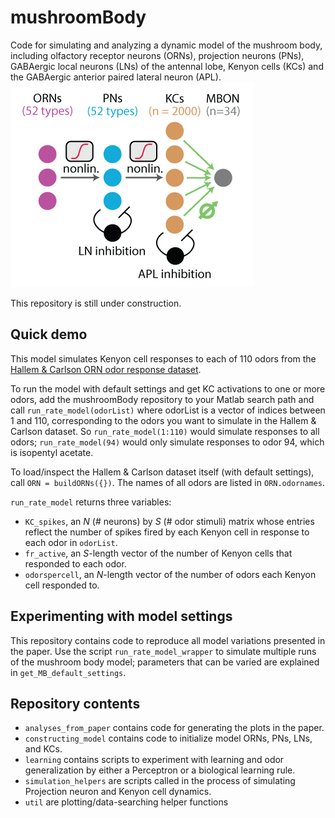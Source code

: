 # mushroomBody
Code for simulating and analyzing a dynamic model of the mushroom body, including olfactory receptor neurons (ORNs), projection neurons (PNs), GABAergic local neurons (LNs) of the antennal lobe, Kenyon cells (KCs) and the GABAergic anterior paired lateral neuron (APL).
![](docs/MB_diagram.png)

This repository is still under construction.

## Quick demo
This model simulates Kenyon cell responses to each of 110 odors from the [Hallem & Carlson ORN odor response dataset](https://www.sciencedirect.com/science/article/pii/S0092867406003631).

To run the model with default settings and get KC activations to one or more odors, add the mushroomBody repository to your Matlab search path and call `run_rate_model(odorList)` where odorList is a vector of indices between 1 and 110, corresponding to the odors you want to simulate in the Hallem & Carlson dataset. So `run_rate_model(1:110)` would simulate responses to all odors; `run_rate_model(94)` would only simulate responses to odor 94, which is isopentyl acetate.

To load/inspect the Hallem & Carlson dataset itself (with default settings), call `ORN = buildORNs({})`. The names of all odors are listed in `ORN.odornames`.

`run_rate_model` returns three variables:
- `KC_spikes`, an _N_ (# neurons) by _S_ (# odor stimuli) matrix whose entries reflect the number of spikes fired by each Kenyon cell in response to each odor in `odorList`.
- `fr_active`, an _S_-length vector of the number of Kenyon cells that responded to each odor.
- `odorspercell`, an _N_-length vector of the number of odors each Kenyon cell responded to.

## Experimenting with model settings
This repository contains code to reproduce all model variations presented in the paper. Use the script `run_rate_model_wrapper` to simulate multiple runs of the mushroom body model; parameters that can be varied are explained in `get_MB_default_settings`.

## Repository contents
- `analyses_from_paper` contains code for generating the plots in the paper.
- `constructing_model` contains code to initialize model ORNs, PNs, LNs, and KCs.
- `learning` contains scripts to experiment with learning and odor generalization by either a Perceptron or a biological learning rule.
- `simulation_helpers` are scripts called in the process of simulating Projection neuron and Kenyon cell dynamics.
- `util` are plotting/data-searching helper functions
